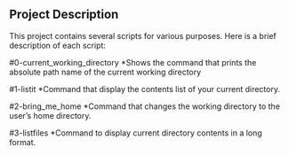 ## Project Description 
 
This project contains several scripts for various purposes. Here is a brief description of each script:

#0-current_working_directory
*Shows the command that prints the absolute path name of the current working directory

#1-listit
*Command that display the contents list of your current directory.

#2-bring_me_home
*Command that changes the working directory to the user’s home directory.

#3-listfiles
*Command to display current directory contents in a long format.
